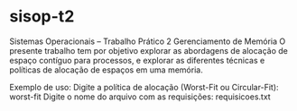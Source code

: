 # sisop-t2

Sistemas Operacionais – Trabalho Prático 2
Gerenciamento de Memória
O presente trabalho tem por objetivo explorar as abordagens de alocação de espaço contíguo para
processos, e explorar as diferentes técnicas e políticas de alocação de espaços em uma memória.

Exemplo de uso:
Digite a política de alocação (Worst-Fit ou Circular-Fit): worst-fit
Digite o nome do arquivo com as requisições: requisicoes.txt
